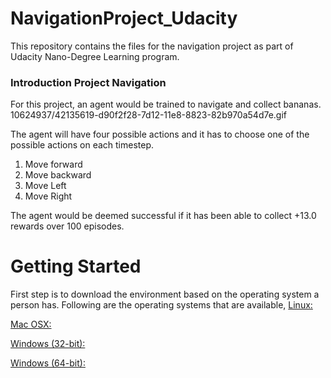 # NavigationProject_Udacity
This repository contains the files for the navigation project as part of Udacity Nano-Degree Learning program.
### Introduction Project Navigation
For this project, an agent would be trained to navigate and collect bananas. 
10624937/42135619-d90f2f28-7d12-11e8-8823-82b970a54d7e.gif

The agent will have four possible actions and it has to choose one of the possible actions on each timestep. 
1) Move forward
2) Move backward
3) Move Left
4) Move Right

The agent would be deemed successful if it has been able to collect +13.0 rewards over 100 episodes. 
# Getting Started
First step is to download the environment based on the operating system a person has. Following are the operating systems that are
available, 
[Linux:](https://learn.udacity.com/nanodegrees/nd893/parts/cd0373/lessons/523b5d7a-053e-4627-a4ac-cee97b8a1ad0/concepts/4c1b4caf-2d7e-4d9f-b7e5-4f7b855f7f1e) 


[Mac OSX:](https://learn.udacity.com/nanodegrees/nd893/parts/cd0373/lessons/523b5d7a-053e-4627-a4ac-cee97b8a1ad0/concepts/4c1b4caf-2d7e-4d9f-b7e5-4f7b855f7f1e)


[Windows (32-bit):](https://learn.udacity.com/nanodegrees/nd893/parts/cd0373/lessons/523b5d7a-053e-4627-a4ac-cee97b8a1ad0/concepts/4c1b4caf-2d7e-4d9f-b7e5-4f7b855f7f1e)


[Windows (64-bit):](https://learn.udacity.com/nanodegrees/nd893/parts/cd0373/lessons/523b5d7a-053e-4627-a4ac-cee97b8a1ad0/concepts/4c1b4caf-2d7e-4d9f-b7e5-4f7b855f7f1e)




